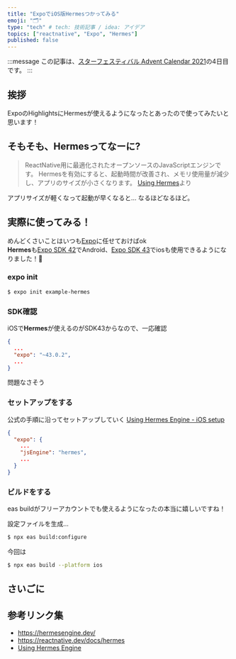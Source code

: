 ```yaml
---
title: "ExpoでiOS版Hermesつかってみる"
emoji: "🗂"
type: "tech" # tech: 技術記事 / idea: アイデア
topics: ["reactnative", "Expo", "Hermes"]
published: false
---
```


:::message
この記事は、[スターフェスティバル Advent Calendar 2021](https://qiita.com/advent-calendar/2021/stafes)の4日目です。
:::

<!-- 昨日の記事についてひとこと -->

<!-- あいさつ -->
## 挨拶

ExpoのHighlightsにHermesが使えるようになったとあったので使ってみたいと思います！

## そもそも、Hermesってなーに?

> ReactNative用に最適化されたオープンソースのJavaScriptエンジンです。
> Hermesを有効にすると、起動時間が改善され、メモリ使用量が減少し、アプリのサイズが小さくなります。
[Using Hermes](https://reactnative.dev/docs/hermes)より

アプリサイズが軽くなって起動が早くなると...
なるほどなるほど。

<!-- 実演 -->
## 実際に使ってみる！

めんどくさいことはいつも[Expo](https://expo.dev/)に任せておけばok  
**Hermes**も[Expo SDK 42](https://blog.expo.io/expo-sdk-42-579aee2348b6)でAndroid、[Expo SDK 43](https://blog.expo.dev/expo-sdk-43-aa9b3c7d5541)でiosも使用できるようになりました！🎉


### expo init
```bash
$ expo init example-hermes
```

### SDK確認
iOSで**Hermes**が使えるのがSDK43からなので、一応確認

```json:package.json
{
  ...
  "expo": "~43.0.2",
  ...
}
```
問題なさそう

### セットアップをする
公式の手順に沿ってセットアップしていく
[Using Hermes Engine - iOS setup](https://docs.expo.dev/guides/using-hermes/#ios-setup)

```json:app.json
{
  "expo": {
    ...
    "jsEngine": "hermes",
    ...
  }
}
```

### ビルドをする
eas buildがフリーアカウントでも使えるようになったの本当に嬉しいですね！

設定ファイルを生成...

```bash
$ npx eas build:configure
```

今回は

```bash
$ npx eas build --platform ios
```





<!-- まとめ -->
## さいごに

<!-- スタフェスの勧誘 -->

<!-- リンク -->
## 参考リンク集

- https://hermesengine.dev/
- https://reactnative.dev/docs/hermes
- [Using Hermes Engine](https://docs.expo.dev/guides/using-hermes/)
